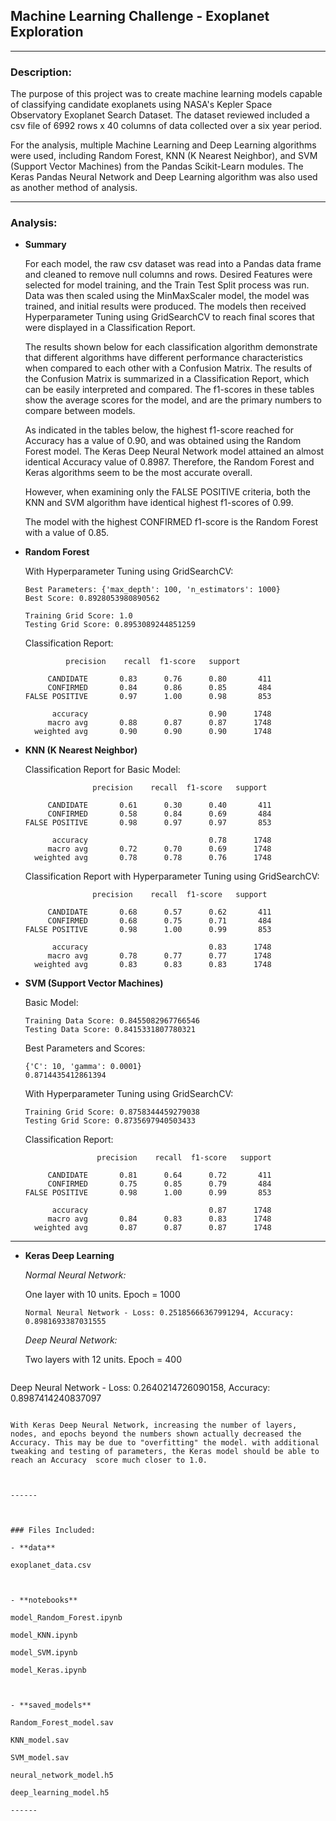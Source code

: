 ## Machine Learning Challenge - Exoplanet Exploration

------

### Description:

The purpose of this project was to create machine learning models capable of classifying candidate exoplanets using NASA's Kepler Space Observatory Exoplanet Search Dataset.  The dataset reviewed included a csv file of 6992 rows x 40 columns of data collected over a six year period. 

For the analysis, multiple Machine Learning and Deep Learning algorithms were used, including Random Forest, KNN (K Nearest Neighbor), and SVM (Support Vector Machines) from the Pandas Scikit-Learn modules. The Keras Pandas Neural Network and Deep Learning algorithm was also used as another method of analysis.

------

### Analysis:

- **Summary**

  For each model, the raw csv dataset was read into a Pandas data frame and cleaned to remove null columns and rows. Desired Features were selected for model training, and the Train Test Split process was run. Data was then scaled using the MinMaxScaler model, the model was trained, and initial results were produced. The models then received Hyperparameter Tuning using GridSearchCV to reach final scores that were displayed in a Classification Report. 

  The results shown below for each classification algorithm demonstrate that different algorithms have different performance characteristics when compared to each other with a Confusion Matrix.  The results of the Confusion Matrix is summarized in a Classification Report, which can be easily interpreted and compared. The f1-scores in these tables show the average scores for the model,  and are the primary numbers to compare between models. 

  As indicated in the tables below, the highest f1-score reached for Accuracy has a value of 0.90, and was obtained using the Random Forest model.  The Keras Deep Neural Network model attained an almost identical Accuracy value of 0.8987. Therefore, the Random Forest and Keras algorithms seem to be the most accurate overall.

  However, when examining only the FALSE POSITIVE criteria, both the KNN and SVM algorithm have identical highest f1-scores of 0.99. 

  The model with the highest CONFIRMED f1-score is the Random Forest with a value of 0.85.
  
  

- **Random Forest**

  With Hyperparameter Tuning using GridSearchCV:

  ```
  Best Parameters: {'max_depth': 100, 'n_estimators': 1000}
  Best Score: 0.8928053980890562
  ```

  ```
  Training Grid Score: 1.0
  Testing Grid Score: 0.8953089244851259
  ```

  Classification Report:

  ```
           precision    recall  f1-score   support
  
       CANDIDATE       0.83      0.76      0.80       411
       CONFIRMED       0.84      0.86      0.85       484
  FALSE POSITIVE       0.97      1.00      0.98       853
  
        accuracy                           0.90      1748
       macro avg       0.88      0.87      0.87      1748
    weighted avg       0.90      0.90      0.90      1748
  ```

  

- **KNN (K Nearest Neighbor)**

  Classification Report for Basic Model:

  ```
                 precision    recall  f1-score   support
  
       CANDIDATE       0.61      0.30      0.40       411
       CONFIRMED       0.58      0.84      0.69       484
  FALSE POSITIVE       0.98      0.97      0.97       853
  
        accuracy                           0.78      1748
       macro avg       0.72      0.70      0.69      1748
    weighted avg       0.78      0.78      0.76      1748
  ```

  Classification Report with Hyperparameter Tuning using GridSearchCV:

  ```
                 precision    recall  f1-score   support
  
       CANDIDATE       0.68      0.57      0.62       411
       CONFIRMED       0.68      0.75      0.71       484
  FALSE POSITIVE       0.98      1.00      0.99       853
  
        accuracy                           0.83      1748
       macro avg       0.78      0.77      0.77      1748
    weighted avg       0.83      0.83      0.83      1748
  ```

  

- **SVM (Support Vector Machines)**

  Basic Model:

  ```
  Training Data Score: 0.8455082967766546
  Testing Data Score: 0.8415331807780321
  ```

  Best Parameters and Scores:

  ```
  {'C': 10, 'gamma': 0.0001}
  0.8714435412861394
  ```

  With Hyperparameter Tuning using GridSearchCV:

  ```
  Training Grid Score: 0.8758344459279038
  Testing Grid Score: 0.8735697940503433
  ```

  Classification Report:

  ```
                  precision    recall  f1-score   support
  
       CANDIDATE       0.81      0.64      0.72       411
       CONFIRMED       0.75      0.85      0.79       484
  FALSE POSITIVE       0.98      1.00      0.99       853
  
        accuracy                           0.87      1748
       macro avg       0.84      0.83      0.83      1748
    weighted avg       0.87      0.87      0.87      1748
  ```

  

------



- **Keras Deep Learning**

  *Normal Neural Network:*

  One layer with 10 units. Epoch = 1000

  ```
  Normal Neural Network - Loss: 0.25185666367991294, Accuracy: 0.8981693387031555
  ```

  *Deep Neural Network:*

  Two layers with 12 units. Epoch = 400

  ```
Deep Neural Network - Loss: 0.2640214726090158, Accuracy: 0.8987414240837097
  ```
  
  With Keras Deep Neural Network, increasing the number of layers, nodes, and epochs beyond the numbers shown actually decreased the Accuracy. This may be due to "overfitting" the model. with additional tweaking and testing of parameters, the Keras model should be able to reach an Accuracy  score much closer to 1.0.

  

------



### Files Included:

- **data**

  exoplanet_data.csv

  

- **notebooks**

  model_Random_Forest.ipynb

  model_KNN.ipynb

  model_SVM.ipynb

  model_Keras.ipynb

  

- **saved_models**

  Random_Forest_model.sav

  KNN_model.sav

  SVM_model.sav

  neural_network_model.h5

  deep_learning_model.h5

------





